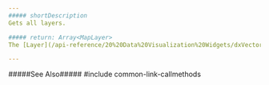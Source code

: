 ```yaml
---
##### shortDescription
Gets all layers.

##### return: Array<MapLayer>
The [Layer](/api-reference/20%20Data%20Visualization%20Widgets/dxVectorMap/7%20Map%20Elements/Layer '/Documentation/ApiReference/Data_Visualization_Widgets/dxVectorMap/Map_Elements/Layer/') objects.

---
```

#####See Also#####
#include common-link-callmethods